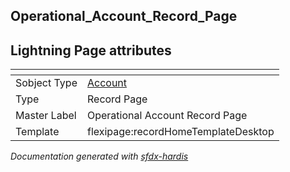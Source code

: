 ## Operational_Account_Record_Page

## Lightning Page attributes

|<!-- -->|<!-- -->|
|:---|:---|
|Sobject Type|[Account](../objects/Account.md)|
|Type| Record Page|
|Master Label|Operational Account Record Page|
|Template|flexipage:recordHomeTemplateDesktop|




<!-- Page description -->


_Documentation generated with [sfdx-hardis](https://sfdx-hardis.cloudity.com)_
